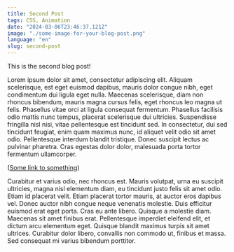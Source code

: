 ```yaml
---
title: Second Post
tags: CSS, Animation
date: "2024-03-06T23:46:37.121Z"
image: "./some-image-for-your-blog-post.png"
language: "en"
slug: second-post
---
```


This is the second blog post!

Lorem ipsum dolor sit amet, consectetur adipiscing elit. Aliquam scelerisque, est eget euismod dapibus, mauris dolor congue nibh, eget condimentum dui ligula eget nulla. Maecenas scelerisque, diam non rhoncus bibendum, mauris magna cursus felis, eget rhoncus leo magna ut felis. Phasellus vitae orci at ligula consequat fermentum. Phasellus facilisis odio mattis nunc tempus, placerat scelerisque dui ultricies. Suspendisse fringilla nisl nisi, vitae pellentesque est tincidunt sed. In consectetur, dui sed tincidunt feugiat, enim quam maximus nunc, id aliquet velit odio sit amet odio. Pellentesque interdum blandit tristique. Donec suscipit lectus ac pulvinar pharetra. Cras egestas dolor dolor, malesuada porta tortor fermentum ullamcorper.

([Some link to something](https://google.com))

Curabitur et varius odio, nec rhoncus est. Mauris volutpat, urna eu suscipit ultricies, magna nisl elementum diam, eu tincidunt justo felis sit amet odio. Etiam id placerat velit. Etiam placerat tortor mauris, at auctor eros dapibus vel. Donec auctor nibh congue neque venenatis molestie. Duis efficitur euismod erat eget porta. Cras eu ante libero. Quisque a molestie diam. Maecenas sit amet finibus erat. Pellentesque imperdiet eleifend elit, et dictum arcu elementum eget. Quisque blandit maximus turpis sit amet ultrices. Curabitur dolor libero, convallis non commodo ut, finibus et massa. Sed consequat mi varius bibendum porttitor.
